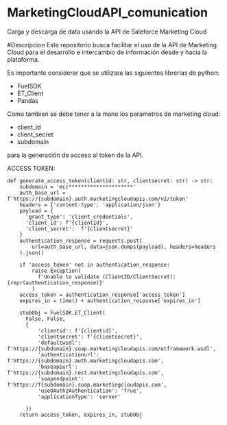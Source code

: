 # MarketingCloudAPI_comunication
Carga y descarga de data usando la API de Saleforce Marketing Cloud

#Descripcion
Este repositorio busca facilitar el uso de la API de Marketing Cloud para el desarrollo e intercambio de información desde y hacia la plataforma.

Es importante considerar que se utilizara las siguientes librerias de python:

* FuelSDK
* ET_Client
* Pandas

Como tambien se debe tener a la mano los parametros de marketing cloud:

* client_id
* client_secret
* subdomain

para la generación de acceso al token de la API.


ACCESS TOKEN:

    def generate_access_token(clientid: str, clientsecret: str) -> str:
        subdomain = 'mcc*********************'
        auth_base_url = f'https://{subdomain}.auth.marketingcloudapis.com/v2/token'
        headers = {'content-type': 'application/json'}
        payload = {
          'grant_type': 'client_credentials',
          'client_id': f'{clientid}',
          'client_secret':  f'{clientsecret}'
        }
        authentication_response = requests.post(
            url=auth_base_url, data=json.dumps(payload), headers=headers
        ).json()

        if 'access_token' not in authentication_response:
            raise Exception(
              f'Unable to validate (ClientID/ClientSecret): {repr(authentication_response)}'
            )
        access_token = authentication_response['access_token']
        expires_in = time() + authentication_response['expires_in']

        stubObj = FuelSDK.ET_Client(
          False, False,
          {
              'clientid': f'{clientid}',
              'clientsecret': f'{clientsecret}',
              'defaultwsdl': f'https://{subdomain}.soap.marketingcloudapis.com/etframework.wsdl',
              'authenticationurl': f'https://{subdomain}.auth.marketingcloudapis.com',
              'baseapiurl': f'https://{subdomain}.rest.marketingcloudapis.com',
              'soapendpoint': f'https://f{subdomain}.soap.marketingcloudapis.com',
              'useOAuth2Authentication': 'True',
              'applicationType': 'server'

          })
        return access_token, expires_in, stubObj
